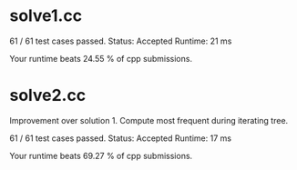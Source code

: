 # solve1.cc

61 / 61 test cases passed.
Status: Accepted
Runtime: 21 ms

Your runtime beats 24.55 % of cpp submissions.

# solve2.cc

Improvement over solution 1. Compute most frequent during iterating tree.

61 / 61 test cases passed.
Status: Accepted
Runtime: 17 ms

Your runtime beats 69.27 % of cpp submissions.

